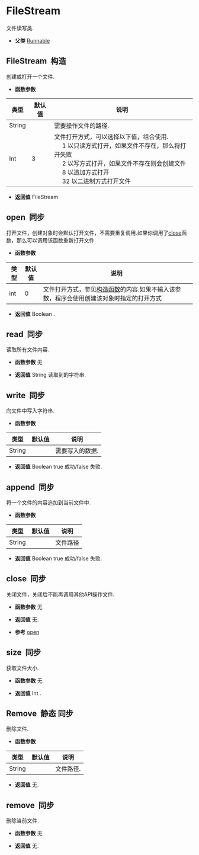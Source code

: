 # FileStream

  文件读写类.
  
* **父类** 
<a href="#api/apiRunnable">Runnable</a>&nbsp;

## FileStream &nbsp;<span class="label label-constructor">构造</span> 

  创建或打开一个文件.
  
* **函数参数**

<table class="table table-hover table-bordered ">
	<thead>
		<tr>
			<th class="col-xs-1">类型</th>
			<th class="col-xs-1">默认值</th>
			<th>说明</th>
		</tr>
	</thead>
	<tbody>
		<tr>
	<td>String </td>
	<td></td>
	<td>需要操作文件的路径.</td>
</tr><tr>
	<td>Int</td>
	<td>3	</td>
	<td>文件打开方式，可以选择以下值，组合使用.<br>&nbsp;&nbsp;&nbsp;&nbsp; 1 以只读方式打开，如果文件不存在，那么将打开失败<br>&nbsp;&nbsp;&nbsp;&nbsp; 2 以写方式打开，如果文件不存在则会创建文件<br>&nbsp;&nbsp;&nbsp;&nbsp; 8 以追加方式打开<br>&nbsp;&nbsp;&nbsp;&nbsp; 32 以二进制方式打开文件<br></td>
</tr>
	</tbody>
</table>

* **返回值**
  FileStream  



<div class="adoc" id="div_FileStream"></div>


## open &nbsp;<span class="label label-sync">同步</span> 

  打开文件，创建对象时会默认打开文件，不需要重复调用.如果你调用了<a href="#extend/extendFileStream/5">close</a>函数，那么可以调用该函数重新打开文件
  
* **函数参数**

<table class="table table-hover table-bordered ">
	<thead>
		<tr>
			<th class="col-xs-1">类型</th>
			<th class="col-xs-1">默认值</th>
			<th>说明</th>
		</tr>
	</thead>
	<tbody>
		<tr>
	<td>int</td>
	<td>0 </td>
	<td>文件打开方式，参见<a href="#extend/extendFileStream/0">构造函数</a>的内容.如果不输入该参数，程序会使用创建该对象时指定的打开方式</td>
</tr>
	</tbody>
</table>

* **返回值**
  Boolean . 



<div class="adoc" id="div_open"></div>


## read &nbsp;<span class="label label-sync">同步</span> 

  读取所有文件内容.
  
* **函数参数**  无

* **返回值**
  String 读取到的字符串. 



<div class="adoc" id="div_read"></div>


## write &nbsp;<span class="label label-sync">同步</span> 

  向文件中写入字符串.
  
* **函数参数**

<table class="table table-hover table-bordered ">
	<thead>
		<tr>
			<th class="col-xs-1">类型</th>
			<th class="col-xs-1">默认值</th>
			<th>说明</th>
		</tr>
	</thead>
	<tbody>
		<tr>
	<td>String </td>
	<td></td>
	<td>需要写入的数据.</td>
</tr>
	</tbody>
</table>

* **返回值**
  Boolean true 成功/false 失败. 



<div class="adoc" id="div_write"></div>


## append &nbsp;<span class="label label-sync">同步</span> 

  将一个文件的内容追加到当前文件中.
  
* **函数参数**

<table class="table table-hover table-bordered ">
	<thead>
		<tr>
			<th class="col-xs-1">类型</th>
			<th class="col-xs-1">默认值</th>
			<th>说明</th>
		</tr>
	</thead>
	<tbody>
		<tr>
	<td>String </td>
	<td></td>
	<td>文件路径</td>
</tr>
	</tbody>
</table>

* **返回值**
  Boolean true 成功/false 失败. 



<div class="adoc" id="div_append"></div>


## close &nbsp;<span class="label label-sync">同步</span> 

  关闭文件，关闭后不能再调用其他API操作文件.
  
* **函数参数**  无

* **返回值**
   无. 

* **参考** 
<a href="#extend/extendFileStream/1">open</a>



<div class="adoc" id="div_close"></div>


## size &nbsp;<span class="label label-sync">同步</span> 

  获取文件大小.
  
* **函数参数**  无

* **返回值**
  Int . 



<div class="adoc" id="div_size"></div>


## Remove &nbsp;<span class="label label-static">静态</span> <span class="label label-sync">同步</span> 

  删除文件.
  
* **函数参数**

<table class="table table-hover table-bordered ">
	<thead>
		<tr>
			<th class="col-xs-1">类型</th>
			<th class="col-xs-1">默认值</th>
			<th>说明</th>
		</tr>
	</thead>
	<tbody>
		<tr>
	<td>String </td>
	<td></td>
	<td>文件路径.</td>
</tr>
	</tbody>
</table>

* **返回值**
   无. 



<div class="adoc" id="div_Remove"></div>


## remove &nbsp;<span class="label label-sync">同步</span> 

  删除当前文件.
  
* **函数参数**  无

* **返回值**
   无. 



<div class="adoc" id="div_remove"></div>


